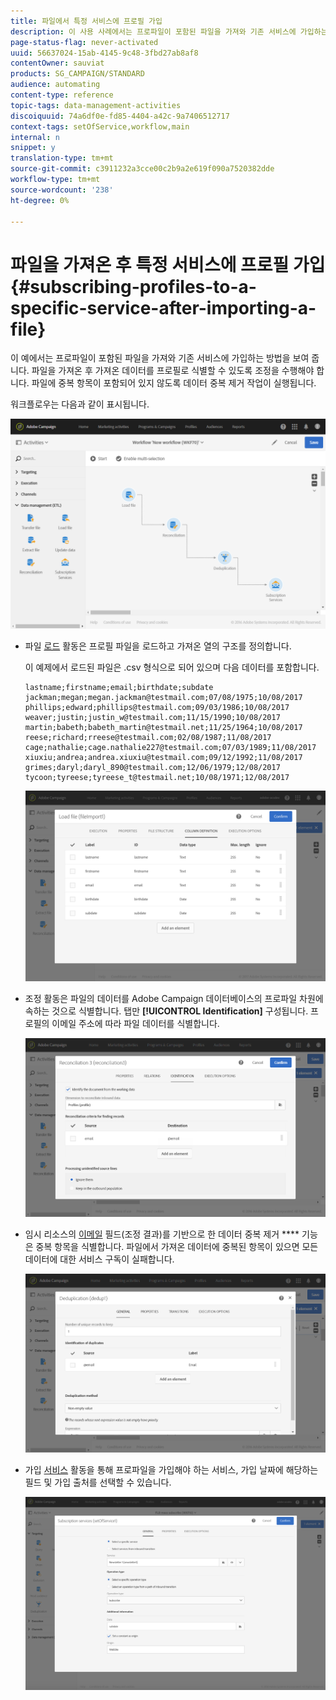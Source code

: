 ```yaml
---
title: 파일에서 특정 서비스에 프로필 가입
description: 이 사용 사례에서는 프로파일이 포함된 파일을 가져와 기존 서비스에 가입하는 방법을 보여 줍니다.
page-status-flag: never-activated
uuid: 56637024-15ab-4145-9c48-3fbd27ab8af8
contentOwner: sauviat
products: SG_CAMPAIGN/STANDARD
audience: automating
content-type: reference
topic-tags: data-management-activities
discoiquuid: 74a6df0e-fd85-4404-a42c-9a7406512717
context-tags: setOfService,workflow,main
internal: n
snippet: y
translation-type: tm+mt
source-git-commit: c3911232a3cce00c2b9a2e619f090a7520382dde
workflow-type: tm+mt
source-wordcount: '238'
ht-degree: 0%

---
```



# 파일을 가져온 후 특정 서비스에 프로필 가입 {#subscribing-profiles-to-a-specific-service-after-importing-a-file}

이 예에서는 프로파일이 포함된 파일을 가져와 기존 서비스에 가입하는 방법을 보여 줍니다. 파일을 가져온 후 가져온 데이터를 프로필로 식별할 수 있도록 조정을 수행해야 합니다. 파일에 중복 항목이 포함되어 있지 않도록 데이터 중복 제거 작업이 실행됩니다.

워크플로우는 다음과 같이 표시됩니다.

![](assets/subscription_activity_example1.png)

* 파일 [로드](../../automating/using/load-file.md) 활동은 프로필 파일을 로드하고 가져온 열의 구조를 정의합니다.

   이 예제에서 로드된 파일은 .csv 형식으로 되어 있으며 다음 데이터를 포함합니다.

   ```
   lastname;firstname;email;birthdate;subdate
   jackman;megan;megan.jackman@testmail.com;07/08/1975;10/08/2017
   phillips;edward;phillips@testmail.com;09/03/1986;10/08/2017
   weaver;justin;justin_w@testmail.com;11/15/1990;10/08/2017
   martin;babeth;babeth_martin@testmail.net;11/25/1964;10/08/2017
   reese;richard;rreese@testmail.com;02/08/1987;11/08/2017
   cage;nathalie;cage.nathalie227@testmail.com;07/03/1989;11/08/2017
   xiuxiu;andrea;andrea.xiuxiu@testmail.com;09/12/1992;11/08/2017
   grimes;daryl;daryl_890@testmail.com;12/06/1979;12/08/2017
   tycoon;tyreese;tyreese_t@testmail.net;10/08/1971;12/08/2017
   ```

   ![](assets/subscription_activity_example2.png)

* 조정 [](../../automating/using/reconciliation.md) 활동은 파일의 데이터를 Adobe Campaign 데이터베이스의 프로파일 차원에 속하는 것으로 식별합니다. 탭만 **[!UICONTROL Identification]** 구성됩니다. 프로필의 이메일 주소에 따라 파일 데이터를 식별합니다.

   ![](assets/subscription_activity_example3.png)

* 임시 리소스의 [이메일](../../automating/using/deduplication.md) 필드(조정 결과)를 기반으로 한 데이터 중복 제거 **** 기능은 중복 항목을 식별합니다. 파일에서 가져온 데이터에 중복된 항목이 있으면 모든 데이터에 대한 서비스 구독이 실패합니다.

   ![](assets/subscription_activity_example5.png)

* 가입 [서비스](../../automating/using/subscription-services.md) 활동을 통해 프로파일을 가입해야 하는 서비스, 가입 날짜에 해당하는 필드 및 가입 출처를 선택할 수 있습니다.

   ![](assets/subscription_activity_example4.png)
